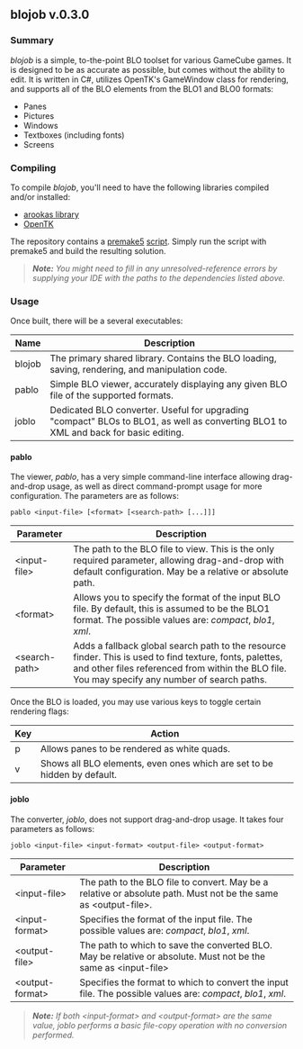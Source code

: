 
## blojob v.0.3.0

### Summary

_blojob_ is a simple, to-the-point BLO toolset for various GameCube games.
It is designed to be as accurate as possible, but comes without the ability to edit.
It is written in C#, utilizes OpenTK's GameWindow class for rendering, and supports all of the BLO elements from the BLO1 and BLO0 formats:

- Panes
- Pictures
- Windows
- Textboxes (including fonts)
- Screens

### Compiling

To compile _blojob_, you'll need to have the following libraries compiled and/or installed:

- [arookas library](http://github.com/arookas/arookas)
- [OpenTK](https://github.com/opentk/opentk)

The repository contains a [premake5](https://premake.github.io/) [script](premake5.lua).
Simply run the script with premake5 and build the resulting solution.

> _**Note:** You might need to fill in any unresolved-reference errors by supplying your IDE with the paths to the dependencies listed above._

### Usage

Once built, there will be a several executables:

|Name|Description|
|----|-----------|
|blojob|The primary shared library. Contains the BLO loading, saving, rendering, and manipulation code.|
|pablo|Simple BLO viewer, accurately displaying any given BLO file of the supported formats.|
|joblo|Dedicated BLO converter. Useful for upgrading "compact" BLOs to BLO1, as well as converting BLO1 to XML and back for basic editing.|

#### pablo

The viewer, _pablo_, has a very simple command-line interface allowing drag-and-drop usage, as well as direct command-prompt usage for more configuration.
The parameters are as follows:

```
pablo <input-file> [<format> [<search-path> [...]]]
```

|Parameter|Description|
|---------|-----------|
|&lt;input-file&gt;|The path to the BLO file to view. This is the only required parameter, allowing drag-and-drop with default configuration. May be a relative or absolute path.|
|&lt;format&gt;|Allows you to specify the format of the input BLO file. By default, this is assumed to be the BLO1 format. The possible values are: _compact_, _blo1_, _xml_.|
|&lt;search-path&gt;|Adds a fallback global search path to the resource finder. This is used to find texture, fonts, palettes, and other files referenced from within the BLO file. You may specify any number of search paths.|

Once the BLO is loaded, you may use various keys to toggle certain rendering flags:

|Key|Action|
|---|------|
|p|Allows panes to be rendered as white quads.|
|v|Shows all BLO elements, even ones which are set to be hidden by default.|

#### joblo

The converter, _joblo_, does not support drag-and-drop usage. It takes four parameters as follows:

```
joblo <input-file> <input-format> <output-file> <output-format>
```

|Parameter|Description|
|---------|-----------|
|&lt;input-file&gt;|The path to the BLO file to convert. May be a relative or absolute path. Must not be the same as &lt;output-file&gt;.|
|&lt;input-format&gt;|Specifies the format of the input file. The possible values are: _compact_, _blo1_, _xml_.|
|&lt;output-file&gt;|The path to which to save the converted BLO. May be relative or absolute. Must not be the same as &lt;input-file&gt;|
|&lt;output-format&gt;|Specifies the format to which to convert the input file. The possible values are: _compact_, _blo1_, _xml_.|

> _**Note:** If both &lt;input-format&gt; and &lt;output-format&gt; are the same value, _joblo_ performs a basic file-copy operation with no conversion performed._

